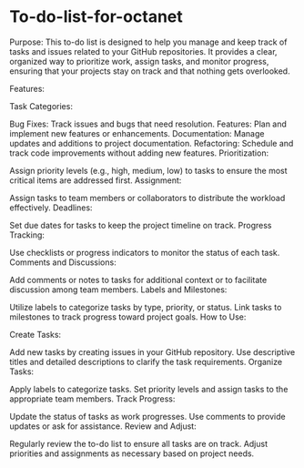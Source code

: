 # To-do-list-for-octanet
Purpose: This to-do list is designed to help you manage and keep track of tasks and issues related to your GitHub repositories. It provides a clear, organized way to prioritize work, assign tasks, and monitor progress, ensuring that your projects stay on track and that nothing gets overlooked.

Features:

Task Categories:

Bug Fixes: Track issues and bugs that need resolution.
Features: Plan and implement new features or enhancements.
Documentation: Manage updates and additions to project documentation.
Refactoring: Schedule and track code improvements without adding new features.
Prioritization:

Assign priority levels (e.g., high, medium, low) to tasks to ensure the most critical items are addressed first.
Assignment:

Assign tasks to team members or collaborators to distribute the workload effectively.
Deadlines:

Set due dates for tasks to keep the project timeline on track.
Progress Tracking:

Use checklists or progress indicators to monitor the status of each task.
Comments and Discussions:

Add comments or notes to tasks for additional context or to facilitate discussion among team members.
Labels and Milestones:

Utilize labels to categorize tasks by type, priority, or status.
Link tasks to milestones to track progress toward project goals.
How to Use:

Create Tasks:

Add new tasks by creating issues in your GitHub repository.
Use descriptive titles and detailed descriptions to clarify the task requirements.
Organize Tasks:

Apply labels to categorize tasks.
Set priority levels and assign tasks to the appropriate team members.
Track Progress:

Update the status of tasks as work progresses.
Use comments to provide updates or ask for assistance.
Review and Adjust:

Regularly review the to-do list to ensure all tasks are on track.
Adjust priorities and assignments as necessary based on project needs.
